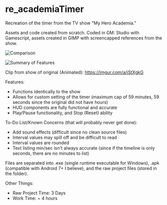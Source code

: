 # re_academiaTimer
Recreation of the timer from the TV show "My Hero Academia."

Assets and code created from scratch. Coded in GM: Studio with Gamescript, assets created in GIMP with screencapped references from the show.

![Comparison](https://i.imgur.com/6QSZp1B.png)

![Summary of Features](https://i.imgur.com/qRNY3HX.png)

Clip from show of original (Animated): https://imgur.com/a/jStXgkG

Features:
- Functions identically to the show
- Allows for custom setting of the timer (maximum cap of 59 minutes, 59 seconds since the original did not have hours)
- HUD components are fully functional and accurate
- Play/Pause functionality, and Stop (Reset) ability

To-Do List/Known Concerns (that will probably never get done):
- Add sound effects (difficult since no clean source files)
- Interval values may spill off and be difficult to read
- Interval values are rounded
- Text listing min/sec isn't always accurate (since if the timeline is only seconds, there are no minutes to list)

Files are separated into .exe (single runtime executable for Windows), .apk (compatible with Android 7+ I believe), and the raw project files (stored in the folder).

Other Things:
- Raw Project Time: 3 Days
- Work Time: ~ 4 hours
